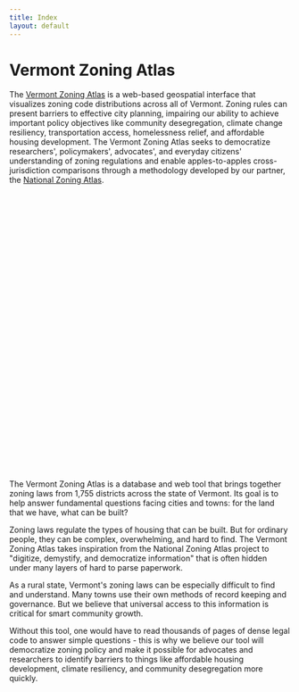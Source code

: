 ```yaml
---
title: Index
layout: default
---
```

<head>
  <link rel="stylesheet" href="https://unpkg.com/leaflet/dist/leaflet.css" />
  <script src="https://unpkg.com/leaflet/dist/leaflet.js"></script>
  <script src="https://unpkg.com/flatgeobuf@3.26.2/dist/flatgeobuf-geojson.min.js"></script>
</head>


# Vermont Zoning Atlas

The [Vermont Zoning Atlas](https://www.zoningatlas.org/vermont) is a web-based geospatial interface that visualizes zoning code distributions across all of Vermont. Zoning rules can present barriers to effective city planning, impairing our ability to achieve important policy objectives like community desegregation, climate change resiliency, transportation access, homelessness relief, and affordable housing development. The Vermont Zoning Atlas seeks to democratize researchers', policymakers', advocates', and everyday citizens' understanding of zoning regulations and enable apples-to-apples cross-jurisdiction comparisons through a methodology developed by our partner, the [National Zoning Atlas](https://www.zoningatlas.org/).




<div id="map" style="height: 500px;"></div>

<script>
  // Initialize the map
  var map = L.map('map').setView([43.951, -72.756], 7);

  // Add a tile layer to the map
  L.tileLayer('https://{s}.tile.openstreetmap.org/{z}/{x}/{y}.png', {
    attribution: '&copy; <a href="https://www.openstreetmap.org/copyright">OpenStreetMap</a> contributors'
  }).addTo(map);

  
  // Function to bind popups to each feature
  function onEachFeature(feature, layer) {
    if (feature.properties) {
      var popupContent = "<p><strong>Attributes:</strong></p>";
      for (var key in feature.properties) {
        popupContent += "<p>" + key + ": " + feature.properties[key] + "</p>";
      }
      layer.bindPopup(popupContent);
    }
  }

  // Fetch the GeoJSON data and add it to the map

  fetch('/data/vt-zoning-expanded-vermont.geojson')
    .then(response => response.json())
    .then(data => {
      L.geoJSON(data, {
        onEachFeature: onEachFeature
      }).addTo(map);
    })
    .catch(error => console.error('Error loading GeoJSON data:', error));
</script>




The Vermont Zoning Atlas is a database and web tool that brings together zoning laws from 1,755 districts across the state of Vermont. Its goal is to help answer fundamental questions facing cities and towns: for the land that we have, what can be built?

Zoning laws regulate the types of housing that can be built. But for ordinary people, they can be complex, overwhelming, and hard to find. The Vermont Zoning Atlas takes inspiration from the National Zoning Atlas project to "digitize, demystify, and democratize information" that is often hidden under many layers of hard to parse paperwork.

As a rural state, Vermont's zoning laws can be especially difficult to find and understand. Many towns use their own methods of record keeping and governance. But we believe that universal access to this information is critical for smart community growth.

Without this tool, one would have to read thousands of pages of dense legal code to answer simple questions - this is why we believe our tool will democratize zoning policy and make it possible for advocates and researchers to identify barriers to things like affordable housing development, climate resiliency, and community desegregation more quickly.